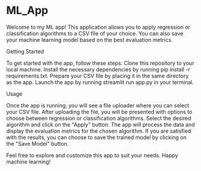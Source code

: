# ML_App
Welcome to my ML app! This application allows you to apply regression or classification algorithms to a CSV file of your choice. You can also save your machine learning model based on the best evaluation metrics.

Getting Started

To get started with the app, follow these steps:
Clone this repository to your local machine.
Install the necessary dependencies by running pip install -r requirements.txt.
Prepare your CSV file by placing it in the same directory as the app.
Launch the app by running streamlit run app.py in your terminal.

Usage

Once the app is running, you will see a file uploader where you can select your CSV file.
After uploading the file, you will be presented with options to choose between regression or classification algorithms.
Select the desired algorithm and click on the "Apply" button.
The app will process the data and display the evaluation metrics for the chosen algorithm.
If you are satisfied with the results, you can choose to save the trained model by clicking on the "Save Model" button.

Feel free to explore and customize this app to suit your needs. Happy machine learning!
